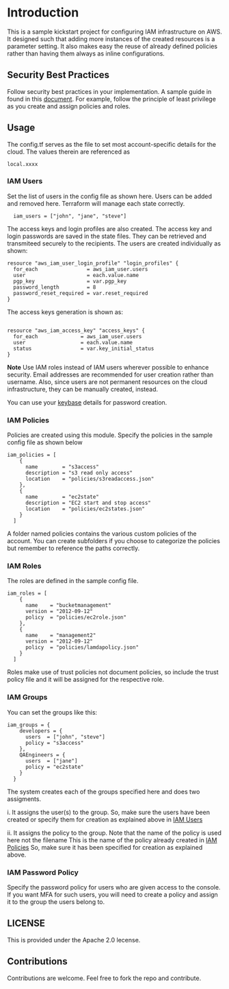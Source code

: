 # Introduction #
This is a sample kickstart project for configuring IAM infrastructure on AWS. It designed such that adding more instances of the created resources is a parameter setting. It also makes easy the reuse of already defined policies rather than having them always as inline configurations.

## Security Best Practices
Follow security best practices in your implementation. A sample guide in found in this <a href="https://docs.aws.amazon.com/prescriptive-guidance/latest/terraform-aws-provider-best-practices/security.html">document</a>. For example, follow the principle of least privilege as you create and assign policies and roles.

## Usage ##
The config.tf serves as the file to set most account-specific details for the cloud. The values therein are referenced as
```
local.xxxx
```

### IAM Users ###
Set the list of users in the config file as shown here. Users can be added and removed here. Terraform will manage each state correctly.
```
  iam_users = ["john", "jane", "steve"]
```

The access keys and login profiles are also created. The access key and login passwords are saved in the state files. They can be retrieved and transmiteed securely to the recipients. The users are created individually as shown:
```
resource "aws_iam_user_login_profile" "login_profiles" {
  for_each                = aws_iam_user.users
  user                    = each.value.name
  pgp_key                 = var.pgp_key
  password_length         = 8
  password_reset_required = var.reset_required
}
```

The access keys generation is shown as:
```

resource "aws_iam_access_key" "access_keys" {
  for_each              = aws_iam_user.users
  user                  = each.value.name
  status                = var.key_initial_status
}
```
 **Note** Use IAM roles instead of IAM users wherever possible to enhance security. Email addresses are recommended for user creation rather than username. Also, since users are not permanent resources on the cloud infrastructure, they can be manually created, instead.

You can use your <a href="https://www.keybase.io">keybase</a> details for password creation.

### IAM Policies ### 
Policies are created using this module. Specify the policies in the sample config file as shown below
```
iam_policies = [
    {
      name        = "s3access"
      description = "s3 read only access"
      location    = "policies/s3readaccess.json"
    },
    {
      name        = "ec2state"
      description = "EC2 start and stop access"
      location    = "policies/ec2states.json"
    }
  ]
```
A folder named policies contains the various custom policies of the account. You can create subfolders if you choose to categorize the policies but remember to reference the paths correctly.

### IAM Roles ### 
The roles are defined in the sample config file.
```
iam_roles = [
    {
      name    = "bucketmanagement"
      version = "2012-09-12"
      policy  = "policies/ec2role.json"
    },
    {
      name    = "management2"
      version = "2012-09-12"
      policy  = "policies/lamdapolicy.json"
    }
  ]
```
Roles make use of trust policies not document policies, so include the trust policy file and it will be assigned for the respective role.

### IAM Groups ### 
You can set the groups like this:
```
iam_groups = {
    developers = {
      users  = ["john", "steve"]
      policy = "s3access"
    },
    QAEngineers = {
      users  = ["jane"]
      policy = "ec2state"
    }
  }
```
The system creates each of the groups specified here and does two assigments. 

i. It assigns the user(s) to the group. So, make sure the users have been created or specify them for creation as explained above in <a href="#iam-users">IAM Users</a>

ii. It assigns the policy to the group. Note that the name of the policy is used here not the filename This is the name of the policy already created in <a href="#iam-policies">IAM Policies</a> So, make sure it has been specified for creation as explained above.

### IAM Password Policy ### 
Specify the password policy for users who are given access to the console. If you want MFA for such users, you will need to create a policy and assign it to the group the users belong to.

## LICENSE ## 
This is provided under the Apache 2.0 lecense.

## Contributions ##
Contributions are welcome. Feel free to fork the repo and contribute.
